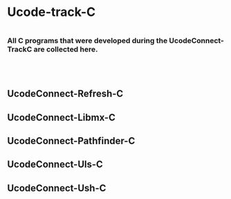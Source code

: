<h1> Ucode-track-C <h1>

  <h3>All C programs that were developed during the UcodeConnect-TrackC are collected here.</h3>

  <br /> <br />
  <h2> UcodeConnect-Refresh-C </h2>
  <h2> UcodeConnect-Libmx-C </h2>
  <h2> UcodeConnect-Pathfinder-C </h2>
  <h2> UcodeConnect-Uls-C </h2>
  <h2> UcodeConnect-Ush-C <h2>
